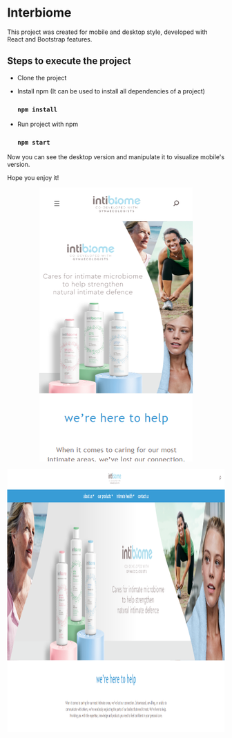 # Interbiome

This project was created for mobile and desktop style, developed with React and Bootstrap features.

## Steps to execute the project

- Clone the project
- Install npm (It can be used to install all dependencies of a project) 

   ### `npm install`
    
- Run project with npm

   ### `npm start`

Now you can see the desktop version and manipulate it to visualize mobile's version.

Hope you enjoy it!

<p align="center">
  <img width="356" height="633" src="src/docs/mobile.png">
</p>

<p align="center">
  <img width="1201" height="609" src="src/docs/desktop.png">
</p>

